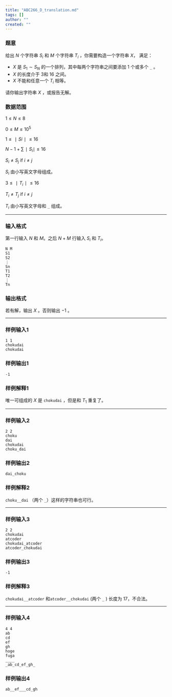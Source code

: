```yaml
---
title: "ABC266_D_translation.md"
tags: []
author: ""
created: ""
---
```


### 题意 

给出 $N$ 个字符串 $S_i$ 和 $M$ 个字符串 $T_i$  ，你需要构造一个字符串 $X$， 满足：

- $X$ 是 $S_1\sim S_N$ 的一个排列，其中每两个字符串之间要添加 $1$ 个或多个 `_` 。
- $X$ 的长度介于 $3$和 $16$ 之间。 
- $X$ 不能和任意一个 $T_i$ 相等。

请你输出字符串 $X$ ，或报告无解。

### 数据范围

$1\le N\le 8$

$0\le M\le 10^5$

$1\le ∣Si∣\le 16$ 

$N−1+\sum{∣S_i∣}\le 16$

$S_i\ne S_j\ \text{if}\ i\ne j$

$S_i$ 由小写英文字母组成。

$3\le ∣T_i∣\le 16$

$T_i\ne T_j\ \text{if}\ i\ne j$

$T_i$ 由小写英文字母和 `_` 组成。

---

### 输入格式

第一行输入 $N$ 和 $M$。之后 $N+M$ 行输入 $S_i$ 和 $T_i$。

```
N M
S1
S2
⋮
Sn
T1
T2
⋮
Tn
```

### 输出格式

若有解，输出 $X$ 。否则输出 $-1$ 。 

---

### 样例输入1

```
1 1
chokudai
chokudai
```

### 样例输出1

```
-1
```

### 样例解释1

唯一可组成的 $X$ 是 `chokudai` ，但是和 $T_1$ 重复了。

---

### 样例输入2

```
2 2
choku
dai
chokudai
choku_dai
```

### 样例输出2

```
dai_choku
```

### 样例解释2

`choku__dai` （两个 `_`）这样的字符串也可行。

---

### 样例输入3

```
2 2
chokudai
atcoder
chokudai_atcoder
atcoder_chokudai
```

### 样例输出3

```
-1
```

### 样例解释3

`chokudai__atcoder` 和`atcoder__chokudai` (两个 `_` ) 长度为 $17$，不合法。

---

### 样例输入4

```
4 4
ab
cd
ef
gh
hoge
fuga
____
_ab_cd_ef_gh_
```

### 样例输出4

```
ab__ef___cd_gh
```



